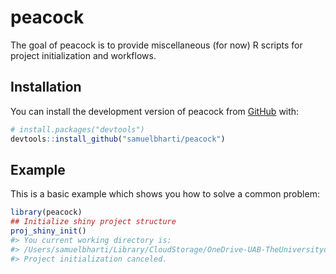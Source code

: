 
<!-- README.md is generated from README.Rmd. Please edit that file -->

# peacock

<!-- badges: start -->
<!-- badges: end -->

The goal of peacock is to provide miscellaneous (for now) R scripts for
project initialization and workflows.

## Installation

You can install the development version of peacock from
[GitHub](https://github.com/) with:

``` r
# install.packages("devtools")
devtools::install_github("samuelbharti/peacock")
```

## Example

This is a basic example which shows you how to solve a common problem:

``` r
library(peacock)
## Initialize shiny project structure
proj_shiny_init()
#> You current working directory is:
#> /Users/samuelbharti/Library/CloudStorage/OneDrive-UAB-TheUniversityofAlabamaatBirmingham/Work/packages/peacockDo you wish to create a project template here? (y/yes to confirm): 
#> Project initialization canceled.
```
